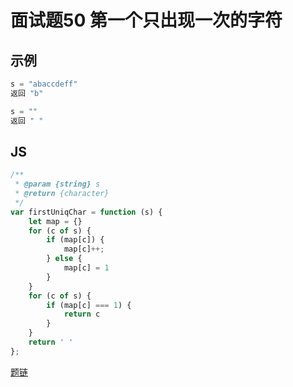 # 面试题50 第一个只出现一次的字符
## 示例
```js
s = "abaccdeff"
返回 "b"

s = "" 
返回 " "
```

## JS
```js
/**
 * @param {string} s
 * @return {character}
 */
var firstUniqChar = function (s) {
    let map = {}
    for (c of s) {
        if (map[c]) {
            map[c]++;
        } else {
            map[c] = 1
        }
    }
    for (c of s) {
        if (map[c] === 1) {
            return c
        }
    }
    return ' '
};
```

[题链](https://leetcode-cn.com/problems/di-yi-ge-zhi-chu-xian-yi-ci-de-zi-fu-lcof/)

<tongji/>